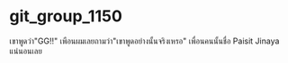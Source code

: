 # git_group_1150
เขาพูดว่า"GG!!" เพือนผมเลยถามว่า"เขาพูดอย่างนั้นจริงเหรอ" เพื่อนคนนั้นชื่อ Paisit Jinaya แน่นอนเลย
